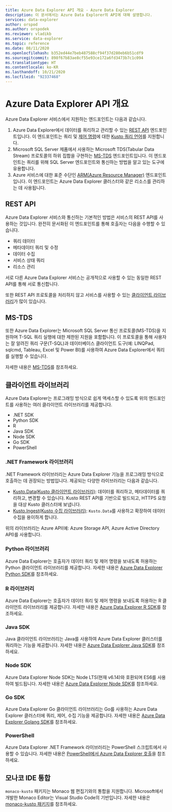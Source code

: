 ```yaml
---
title: Azure Data Explorer API 개요 - Azure Data Explorer
description: 이 문서에서는 Azure Data Explorer의 API에 대해 설명합니다.
services: data-explorer
author: orspod
ms.author: orspodek
ms.reviewer: vladikb
ms.service: data-explorer
ms.topic: reference
ms.date: 08/11/2020
ms.openlocfilehash: b352ed44e7beb487588cf94f37d280eb6b51cdf9
ms.sourcegitcommit: 898f67b83ae8cf55e93ce172a6fd3473b7c1c094
ms.translationtype: HT
ms.contentlocale: ko-KR
ms.lasthandoff: 10/21/2020
ms.locfileid: "92337468"
---
```

# <a name="azure-data-explorer-api-overview"></a>Azure Data Explorer API 개요

Azure Data Explorer 서비스에서 지원하는 엔드포인트는 다음과 같습니다.

1. Azure Data Explorer에서 데이터를 쿼리하고 관리할 수 있는 [REST API](#rest-api) 엔드포인트입니다.
   이 엔드포인트는 쿼리 및 [제어 명령](../management/index.md)에 대한 [Kusto 쿼리 언어](../query/index.md)를 지원합니다.
1. Microsoft SQL Server 제품에서 사용하는 Microsoft TDS(Tabular Data Stream) 프로토콜의 하위 집합을 구현하는 [MS-TDS](#ms-tds) 엔드포인트입니다.
   이 엔드포인트는 쿼리를 위해 SQL Server 엔드포인트와 통신하는 방법을 알고 있는 도구에 유용합니다.
1. Azure 서비스에 대한 표준 수단인 [ARM(Azure Resource Manager)](/azure/role-based-access-control/resource-provider-operations#microsoftkusto) 엔드포인트입니다. 이 엔드포인트는 Azure Data Explorer 클러스터와 같은 리소스를 관리하는 데 사용됩니다.

## <a name="rest-api"></a>REST API

Azure Data Explorer 서비스와 통신하는 기본적인 방법은 서비스의 REST API를 사용하는 것입니다. 완전히 문서화된 이 엔드포인트를 통해 호출자는 다음을 수행할 수 있습니다.

* 쿼리 데이터
* 메타데이터 쿼리 및 수정
* 데이터 수집
* 서비스 상태 쿼리
* 리소스 관리

서로 다른 Azure Data Explorer 서비스는 공개적으로 사용할 수 있는 동일한 REST API를 통해 서로 통신합니다.

또한 REST API 프로토콜을 처리하지 않고 서비스를 사용할 수 있는 [클라이언트 라이브러리](client-libraries.md)가 많이 있습니다.

## <a name="ms-tds"></a>MS-TDS

또한 Azure Data Explorer는 Microsoft SQL Server 통신 프로토콜(MS-TDS)을 지원하며 T-SQL 쿼리 실행에 대한 제한된 지원을 포함합니다. 이 프로토콜을 통해 사용자는 잘 알려진 쿼리 구문(T-SQL)과 데이터베이스 클라이언트 도구(예: LINQPad, sqlcmd, Tableau, Excel 및 Power BI)를 사용하여 Azure Data Explorer에서 쿼리를 실행할 수 있습니다.

자세한 내용은 [MS-TDS](tds/index.md)를 참조하세요.

## <a name="client-libraries"></a>클라이언트 라이브러리 

Azure Data Explorer는 프로그래밍 방식으로 쉽게 액세스할 수 있도록 위의 엔드포인트를 사용하는 여러 클라이언트 라이브러리를 제공합니다.

* .NET SDK
* Python SDK
* R
* Java SDK
* Node SDK
* Go SDK
* PowerShell

### <a name="net-framework-libraries"></a>.NET Framework 라이브러리

.NET Framework 라이브러리는 Azure Data Explorer 기능을 프로그래밍 방식으로 호출하는 데 권장되는 방법입니다.
제공되는 다양한 라이브러리는 다음과 같습니다.

* [Kusto.Data(Kusto 클라이언트 라이브러리)](./netfx/about-kusto-data.md): 데이터를 쿼리하고, 메타데이터를 쿼리하고, 변경할 수 있습니다. 
   Kusto REST API를 기반으로 빌드되고, HTTPS 요청을 대상 Kusto 클러스터에 보냅니다.
* [Kusto.Ingest(Kusto 수집 라이브러리)](netfx/about-kusto-ingest.md): `Kusto.Data`를 사용하고 확장하여 데이터 수집을 용이하게 합니다.

위의 라이브러리는 Azure API(예: Azure Storage API, Azure Active Directory API)를 사용합니다.

### <a name="python-libraries"></a>Python 라이브러리

Azure Data Explorer는 호출자가 데이터 쿼리 및 제어 명령을 보내도록 허용하는 Python 클라이언트 라이브러리를 제공합니다.
자세한 내용은 [Azure Data Explorer Python SDK](python/kusto-python-client-library.md)를 참조하세요.

### <a name="r-library"></a>R 라이브러리

Azure Data Explorer는 호출자가 데이터 쿼리 및 제어 명령을 보내도록 허용하는 R 클라이언트 라이브러리를 제공합니다.
자세한 내용은 [Azure Data Explorer R SDK](r/kusto-r-client-library.md)를 참조하세요.

### <a name="java-sdk"></a>Java SDK

Java 클라이언트 라이브러리는 Java를 사용하여 Azure Data Explorer 클러스터를 쿼리하는 기능을 제공합니다. 자세한 내용은 [Azure Data Explorer Java SDK](java/kusto-java-client-library.md)를 참조하세요.

### <a name="node-sdk"></a>Node SDK

Azure Data Explorer Node SDK는 Node LTS(현재 v6.14)와 호환되며 ES6를 사용하여 빌드됩니다.
자세한 내용은 [Azure Data Explorer Node SDK](node/kusto-node-client-library.md)를 참조하세요.

### <a name="go-sdk"></a>Go SDK

Azure Data Explorer Go 클라이언트 라이브러리는 Go를 사용하는 Azure Data Explorer 클러스터에 쿼리, 제어, 수집 기능을 제공합니다. 자세한 내용은 [Azure Data Explorer Golang SDK](golang/kusto-golang-client-library.md)를 참조하세요.

### <a name="powershell"></a>PowerShell

Azure Data Explorer .NET Framework 라이브러리는 PowerShell 스크립트에서 사용할 수 있습니다. 자세한 내용은 [PowerShell에서 Azure Data Explorer 호출](powershell/powershell.md)을 참조하세요.

## <a name="monaco-ide-integration"></a>모나코 IDE 통합

`monaco-kusto` 패키지는 Monaco 웹 편집기와의 통합을 지원합니다.
Microsoft에서 개발한 Monaco Editor는 Visual Studio Code의 기반입니다.
자세한 내용은 [monaco-kusto 패키지](monaco/monaco-kusto.md)를 참조하세요.